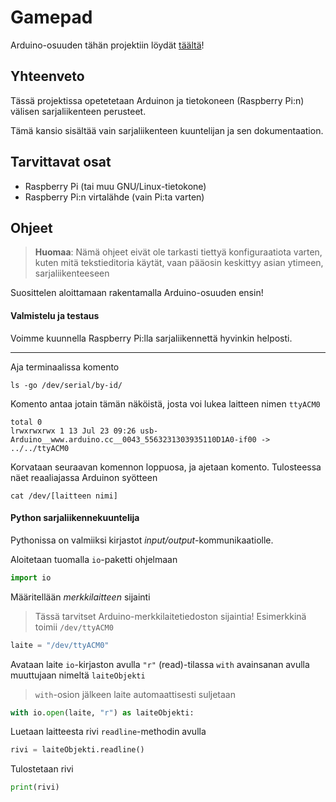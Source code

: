 # Gamepad
Arduino-osuuden tähän projektiin löydät [täältä](https://github.com/Pohjois-Tapiolan-lukio/arduino-projects/tree/master/gamepad)!

## Yhteenveto
Tässä projektissa opetetetaan Arduinon ja tietokoneen (Raspberry Pi:n) välisen
sarjaliikenteen perusteet.

Tämä kansio sisältää vain sarjaliikenteen kuuntelijan ja sen dokumentaation.

## Tarvittavat osat
- Raspberry Pi (tai muu GNU/Linux-tietokone)
- Raspberry Pi:n virtalähde (vain Pi:ta varten)

## Ohjeet
> **Huomaa**: Nämä ohjeet eivät ole tarkasti tiettyä konfiguraatiota varten,
> kuten mitä tekstieditoria käytät, vaan pääosin keskittyy asian ytimeen,
> sarjaliikenteeseen

Suosittelen aloittamaan rakentamalla Arduino-osuuden ensin!

#### Valmistelu ja testaus
Voimme kuunnella Raspberry Pi:lla sarjaliikennettä hyvinkin helposti.

---
Aja terminaalissa komento

```shell
ls -go /dev/serial/by-id/
```
Komento antaa jotain tämän näköistä, josta voi lukea laitteen nimen `ttyACM0`

```
total 0
lrwxrwxrwx 1 13 Jul 23 09:26 usb-Arduino__www.arduino.cc__0043_5563231303935110D1A0-if00 -> ../../ttyACM0
```
Korvataan seuraavan komennon loppuosa, ja ajetaan komento.
Tulosteessa näet reaaliajassa Arduinon syötteen

```shell
cat /dev/[laitteen nimi]
```

#### Python sarjaliikennekuuntelija
Pythonissa on valmiiksi kirjastot _input/output_-kommunikaatiolle.

Aloitetaan tuomalla `io`-paketti ohjelmaan
```python
import io
```
Määritellään _merkkilaitteen_ sijainti
> Tässä tarvitset Arduino-merkkilaitetiedoston sijaintia!
> Esimerkkinä toimii `/dev/ttyACM0`

```python
laite = "/dev/ttyACM0"
```

Avataan laite `io`-kirjaston avulla `"r"` (read)-tilassa `with` avainsanan
avulla muuttujaan nimeltä `laiteObjekti`
> `with`-osion jälkeen laite automaattisesti suljetaan
```python
with io.open(laite, "r") as laiteObjekti:
```

Luetaan laitteesta rivi `readline`-methodin avulla
```python
rivi = laiteObjekti.readline()
```

Tulostetaan rivi
```python
print(rivi)
```
